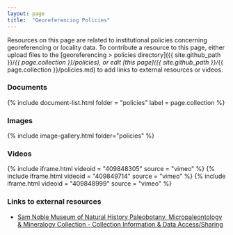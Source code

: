 ```yaml
---
layout: page
title:  "Georeferencing Policies"
---
```


Resources on this page are related to institutional policies concerning georeferencing or locality data. To contribute a resource to this page, either upload files to the [georeferencing > policies directory]({{ site.github_path }}/_{{ page.collection }}/policies), or edit [this page]({{ site.github_path }}/_{{ page.collection }}/policies.md) to add links to external resources or videos.

### Documents

{% include document-list.html folder = "policies" label = page.collection %}

### Images

{% include image-gallery.html folder="policies" %}

### Videos

<!-- Add a video link by copying the code in the line that begins with "include" onto
a new line. Then...

(1) Replace "videoid" with the video id of your video, e.g. if the link to your video
is "https://player.vimeo.com/video/408990525" then the video id is "408990525"

(2) Make sure the source is correct; you may only link videos available on
"vimeo" or "youtube"

{% include iframe.html videoid = "408990525" source = "vimeo" %}
-->

{% include iframe.html videoid = "409848305" source = "vimeo" %}
{% include iframe.html videoid = "409849714" source = "vimeo" %}
{% include iframe.html videoid = "409848999" source = "vimeo" %}

### Links to external resources

<!-- Add a new link to an external resource by copying the code in the line
below onto a new line and replacing "title" with your desired title and "url" with the link.

- [title](url)
-->

- [Sam Noble Museum of Natural History Paleobotany, Micropaleontology & Mineralogy Collection - Collection Information & Data Access/Sharing](https://samnoblemuseum.ou.edu/collections-and-research/paleobotany/paleobotany-policies-and-procedures/#SNOMNH-Pbot-DataRelated)
